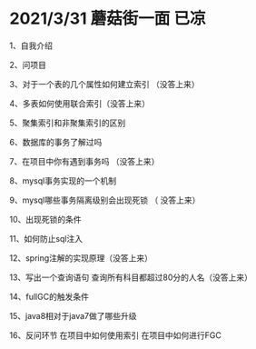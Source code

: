 # 2021/3/31   蘑菇街一面   已凉

1、自我介绍

2、问项目

3、对于一个表的几个属性如何建立索引 （没答上来）

4、多表如何使用联合索引（没答上来）

5、聚集索引和非聚集索引的区别

6、数据库的事务了解过吗

7、在项目中你有遇到事务吗 （没答上来）

8、mysql事务实现的一个机制

9、mysql哪些事务隔离级别会出现死锁 （ 没答上来）

10、出现死锁的条件

11、如何防止sql注入

12、spring注解的实现原理（没答上来）

13、写出一个查询语句  查询所有科目都超过80分的人名（没答上来）

14、fullGC的触发条件

15、java8相对于java7做了哪些升级 

16、反问环节   在项目中如何使用索引   在项目中如何进行FGC